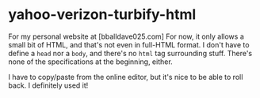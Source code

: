 # yahoo-verizon-turbify-html
For my personal website at [bballdave025.com]
For now, it only allows a small bit of HTML, 
and that's not even in full-HTML format. I
don't have to define a `head` nor a `body`,
and there's no `html` tag surrounding stuff.
There's none of the specifications at the 
beginning, either.

I have to copy/paste from the online editor,
but it's nice to be able to roll back. I
definitely used it!
